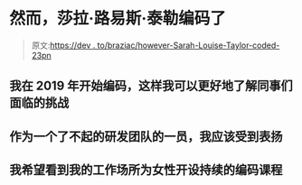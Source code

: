 # 然而，莎拉·路易斯·泰勒编码了

> 原文:[https://dev . to/braziac/however-Sarah-Louise-Taylor-coded-23pn](https://dev.to/braziac/nevertheless-sarah-louise-taylor-coded--23pn)

## [](#i-started-to-code-in-2019-so-i-can-better-understand-the-challenges-faced-by-my-colleagues)我在 2019 年开始编码，这样我可以更好地了解同事们面临的挑战

## 作为一个了不起的研发团队的一员，我应该受到表扬

## 我希望看到我的工作场所为女性开设持续的编码课程